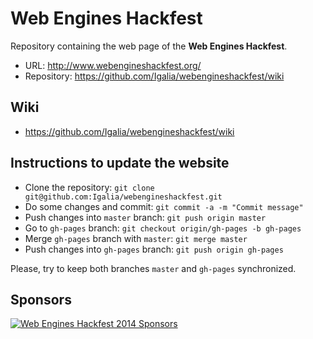 # Web Engines Hackfest

Repository containing the web page of the **Web Engines Hackfest**.

* URL: http://www.webengineshackfest.org/
* Repository: https://github.com/Igalia/webengineshackfest/wiki

## Wiki

* https://github.com/Igalia/webengineshackfest/wiki

## Instructions to update the website

* Clone the repository:
  ```git clone git@github.com:Igalia/webengineshackfest.git```
* Do some changes and commit:
  ```git commit -a -m "Commit message"```
* Push changes into `master` branch:
  ```git push origin master```
* Go to `gh-pages` branch:
  ```git checkout origin/gh-pages -b gh-pages```
* Merge `gh-pages` branch with `master`:
  ```git merge master```
* Push changes into `gh-pages` branch:
  ```git push origin gh-pages```

Please, try to keep both branches `master` and `gh-pages` synchronized.

## Sponsors

[![Web Engines Hackfest 2014 Sponsors](img/logos/sponsors.png "Web Engines Hackfest 2014 Sponsors")](http://www.webengineshackfest.org/#sponsors)
